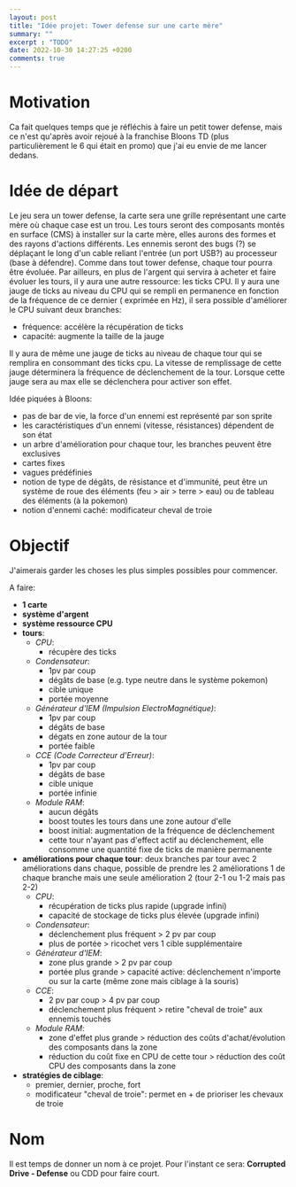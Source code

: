 ```yaml
---
layout: post
title: "Idée projet: Tower defense sur une carte mère"
summary: ""
excerpt : "TODO"
date: 2022-10-30 14:27:25 +0200
comments: true
---
```


# Motivation

Ca fait quelques temps que je réfléchis à faire un petit tower defense, mais ce n'est qu'après avoir rejoué à la
franchise Bloons TD (plus particulièrement le 6 qui était en promo) que j'ai eu envie de me lancer dedans.

# Idée de départ

Le jeu sera un tower defense, la carte sera une grille représentant une carte mère où chaque case est un trou.
Les tours seront des composants montés en surface (CMS) à installer sur la carte mère, elles aurons des formes et des
rayons d'actions différents.
Les ennemis seront des bugs (?) se déplaçant le long d'un cable reliant l'entrée (un port USB?) au processeur (base à
défendre). Comme dans tout tower defense, chaque tour pourra être évoluée.
Par ailleurs, en plus de l'argent qui servira à acheter et faire évoluer les tours, il y aura une autre ressource: les
ticks CPU.
Il y aura une jauge de ticks au niveau du CPU qui se rempli en permanence en fonction de la fréquence de ce dernier (
exprimée en Hz), il sera possible d'améliorer le CPU suivant deux branches:

- fréquence: accélère la récupération de ticks
- capacité: augmente la taille de la jauge

Il y aura de même une jauge de ticks au niveau de chaque tour qui se remplira en consommant des ticks cpu. La vitesse de
remplissage de cette jauge déterminera la fréquence de déclenchement de la tour. Lorsque cette jauge sera au max elle se
déclenchera pour activer son effet.

Idée piquées à Bloons:

- pas de bar de vie, la force d'un ennemi est représenté par son sprite
- les caractéristiques d'un ennemi (vitesse, résistances) dépendent de son état
- un arbre d'amélioration pour chaque tour, les branches peuvent être exclusives
- cartes fixes
- vagues prédéfinies
- notion de type de dégâts, de résistance et d'immunité, peut être un système de roue des éléments (feu > air > terre >
  eau) ou de tableau des éléments (à la pokemon)
- notion d'ennemi caché: modificateur cheval de troie

# Objectif

J'aimerais garder les choses les plus simples possibles pour commencer.

A faire:

- **1 carte**
- **système d'argent**
- **système ressource CPU**
- **tours**:
    - *CPU*:
        - récupère des ticks
    - *Condensateur*:
        - 1pv par coup
        - dégâts de base (e.g. type neutre dans le système pokemon)
        - cible unique
        - portée moyenne
    - *Générateur d'IEM (Impulsion ElectroMagnétique)*:
        - 1pv par coup
        - dégâts de base
        - dégats en zone autour de la tour
        - portée faible
    - *CCE (Code Correcteur d'Erreur)*:
        - 1pv par coup
        - dégâts de base
        - cible unique
        - portée infinie
    - *Module RAM*:
        - aucun dégâts
        - boost toutes les tours dans une zone autour d'elle
        - boost initial: augmentation de la fréquence de déclenchement
        - cette tour n'ayant pas d'effect actif au déclenchement, elle consomme une quantité fixe de ticks de manière
          permanente
- **améliorations pour chaque tour**: deux branches par tour avec 2 améliorations dans chaque, possible de prendre les 2
  améliorations 1 de chaque branche mais une seule amélioration 2 (tour 2-1 ou 1-2 mais pas 2-2)
    - *CPU*:
        - récupération de ticks plus rapide (upgrade infini)
        - capacité de stockage de ticks plus élevée (upgrade infini)
    - *Condensateur*:
        - déclenchement plus fréquent > 2 pv par coup
        - plus de portée > ricochet vers 1 cible supplémentaire
    - *Générateur d'IEM*:
        - zone plus grande > 2 pv par coup
        - portée plus grande > capacité active: déclenchement n'importe ou sur la carte (même zone mais ciblage à la
          souris)
    - *CCE*:
        - 2 pv par coup > 4 pv par coup
        - déclenchement plus fréquent > retire "cheval de troie" aux ennemis touchés
    - *Module RAM*:
        - zone d'effet plus grande > réduction des coûts d'achat/évolution des composants dans la zone
        - réduction du coût fixe en CPU de cette tour > réduction des coût CPU des composants dans la zone
- **stratégies de ciblage**:
    - premier, dernier, proche, fort
    - modificateur "cheval de troie": permet en + de prioriser les chevaux de troie

# Nom

Il est temps de donner un nom à ce projet. Pour l'instant ce sera: **Corrupted Drive - Defense** ou CDD pour faire
court. 